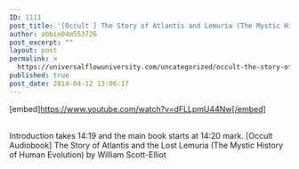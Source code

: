```yaml
---
ID: 1111
post_title: '[Occult ] The Story of Atlantis and Lemuria (The Mystic History of Human Evolution)'
author: abbie04m553726
post_excerpt: ""
layout: post
permalink: >
  https://universalflowuniversity.com/uncategorized/occult-the-story-of-atlantis-and-lemuria-the-mystic-history-of-human-evolution/
published: true
post_date: 2014-04-12 13:06:17
---
```

[embed]https://www.youtube.com/watch?v=dFLLpmU44Nw[/embed]</br></br>
<p>Introduction takes 14:19 and the main book starts at 14:20 mark.
[Occult Audiobook] The Story of Atlantis and the Lost Lemuria (The Mystic History of Human Evolution) by William Scott-Elliot</p>